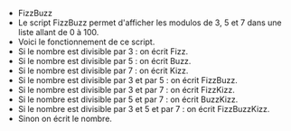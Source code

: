 - FizzBuzz
- Le script FizzBuzz permet d'afficher les modulos de 3, 5 et 7 dans une liste allant de 0 à 100.
- Voici le fonctionnement de ce script.
- Si le nombre est divisible par 3 : on écrit Fizz.
- Si le nombre est divisible par 5 : on écrit Buzz.
- Si le nombre est divisible par 7 : on écrit Kizz.
- Si le nombre est divisible par 3 et par 5 : on écrit FizzBuzz.
- Si le nombre est divisible par 3 et par 7 : on écrit FizzKizz.
- Si le nombre est divisible par 5 et par 7 : on écrit BuzzKizz.
- Si le nombre est divisible par 3 et 5 et par 7 : on écrit FizzBuzzKizz.
- Sinon on écrit le nombre.
